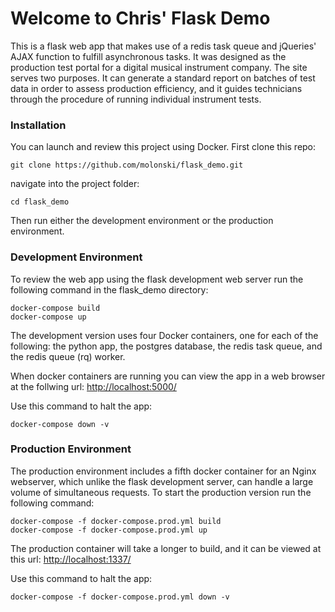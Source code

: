 Welcome to Chris' Flask Demo
============================

This is a flask web app that makes use of a redis task queue and
jQueries' AJAX function to fulfill asynchronous tasks. It was designed
as the production test portal for a digital musical instrument company.
The site serves two purposes. It can generate a standard report on
batches of test data in order to assess production efficiency, and it
guides technicians through the procedure of running individual 
instrument tests.

### Installation

You can launch and review this project using Docker. First clone this repo:

```
git clone https://github.com/molonski/flask_demo.git
```

navigate into the project folder:

```
cd flask_demo
```

Then run either the development environment or the production environment.


### Development Environment

To review the web app using the flask development web server run 
the following command in the flask_demo directory:

```
docker-compose build
docker-compose up
```

The development version uses four Docker containers, one for each
of the following: the python app, the postgres database, the redis
task queue, and the redis queue (rq) worker.

When docker containers are running you can view the app in a web 
browser at the follwing url: [http://localhost:5000/](http://localhost:5000/)

Use this command to halt the app:

```
docker-compose down -v
```



### Production Environment

The production environment includes a fifth docker container for 
an Nginx webserver, which unlike the flask development server, 
can handle a large volume of simultaneous requests. To start the 
production version run the following command:

```
docker-compose -f docker-compose.prod.yml build
docker-compose -f docker-compose.prod.yml up
```

The production container will take a longer to build, and it
can be viewed at this url: [http://localhost:1337/](http://localhost:1337/)

Use this command to halt the app:

```
docker-compose -f docker-compose.prod.yml down -v
```

